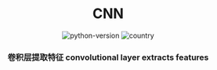 <h1 align="center">CNN</h1>
<div align="center">


![python-version](https://img.shields.io/badge/python-3.7-blue) ![country](https://img.shields.io/badge/country-China-red)



### 卷积层提取特征 convolutional layer extracts features

